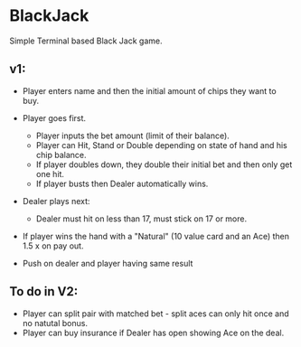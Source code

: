 # BlackJack
Simple Terminal based Black Jack game.

## v1:
- Player enters name and then the initial amount of chips they want to buy.
- Player goes first.
  - Player inputs the bet amount (limit of their balance).
  - Player can Hit, Stand or Double depending on state of hand and his chip balance.
  - If player doubles down, they double their initial bet and then only get one hit.
  - If player busts then Dealer automatically wins.
  
- Dealer plays next:
    - Dealer must hit on less than 17, must stick on 17 or more.
    
- If player wins the hand with a "Natural" (10 value card and an Ace) then 1.5 x on pay out.
- Push on dealer and player having same result

## To do in V2:
  - Player can split pair with matched bet - split aces can only hit once and no natutal bonus.
  - Player can buy insurance if Dealer has open showing Ace on the deal.
  
 
